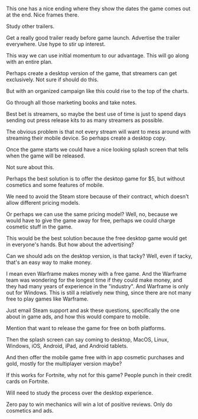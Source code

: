 This one has a nice ending where they show the dates the game comes out at the end. Nice frames there.

Study other trailers.

Get a really good trailer ready before game launch. Advertise the trailer everywhere. Use hype to stir up interest.

This way we can use initial momentum to our advantage. This will go along with an entire plan.

Perhaps create a desktop version of the game, that streamers can get exclusively. Not sure if should do this.

But with an organized campaign like this could rise to the top of the charts.

Go through all those marketing books and take notes.

Best bet is streamers, so maybe the best use of time is just to spend days sending out press release kits to as many streamers as possible.

The obvious problem is that not every stream will want to mess around with streaming their mobile device. So perhaps create a desktop copy.

Once the game starts we could have a nice looking splash screen that tells when the game will be released.

Not sure about this. 

Perhaps the best solution is to offer the desktop game for $5, but without cosmetics and some features of mobile.

We need to avoid the Steam store because of their contract, which doesn't allow different pricing models.

Or perhaps we can use the same pricing model? Well, no, because we would have to give the game away for free, perhaps we could
charge cosmetic stuff in the game.

This would be the best solution because the free desktop game would get in everyone's hands. But how about the advertising?

Can we should ads on the desktop version, is that tacky? Well, even if tacky, that's an easy way to make money.

I mean even Warframe makes money with a free game. And the Warframe team was wondering for the longest time if they could 
make money, and they had many years of experience in the "industry". And Warframe is only out for Windows. This is still a relatively new thing, since there are not many free to play games like Warframe.

Just email Steam support and ask these questions, specifically the one about in game ads, and how this would compare to mobile.

Mention that want to release the game for free on both platforms.

Then the splash screen can say coming to desktop, MacOS, Linux, Windows, iOS, Android, iPad, and Android tablets.

And then offer the mobile game free with in app cosmetic purchases and gold, mostly for the multiplayer version maybe?

If this works for Fortnite, why not for this game? People punch in their credit cards on Fortnite. 

Will need to study the process over the desktop experience.

Zero pay to win mechanics will win a lot of positive reviews. Only do cosmetics and ads.

